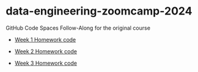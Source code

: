 # data-engineering-zoomcamp-2024
GitHub Code Spaces Follow-Along for the original course

 - [Week 1 Homework code](https://github.com/caspercrause/data-engineering-zoomcamp-2024/blob/master/SQL-statements.sql)

 - [Week 2 Homework code](https://github.com/caspercrause/data-engineering-zoomcamp-2024/blob/master/Week%202%20Homework.md)

 - [Week 3 Homework code](https://github.com/caspercrause/data-engineering-zoomcamp-2024/blob/master/Week%203%20Homework.md)
